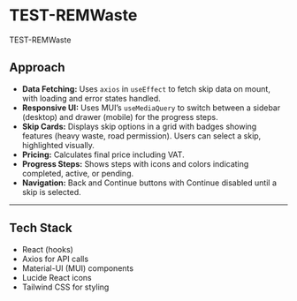 # TEST-REMWaste
TEST-REMWaste


## Approach

* **Data Fetching:** Uses `axios` in `useEffect` to fetch skip data on mount, with loading and error states handled.
* **Responsive UI:** Uses MUI’s `useMediaQuery` to switch between a sidebar (desktop) and drawer (mobile) for the progress steps.
* **Skip Cards:** Displays skip options in a grid with badges showing features (heavy waste, road permission). Users can select a skip, highlighted visually.
* **Pricing:** Calculates final price including VAT.
* **Progress Steps:** Shows steps with icons and colors indicating completed, active, or pending.
* **Navigation:** Back and Continue buttons with Continue disabled until a skip is selected.

---

## Tech Stack

* React (hooks)
* Axios for API calls
* Material-UI (MUI) components
* Lucide React icons
* Tailwind CSS for styling


